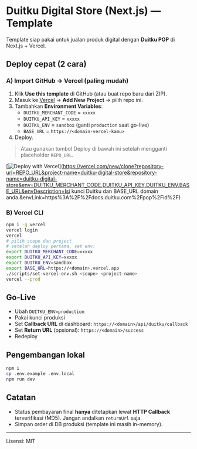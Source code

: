 # Duitku Digital Store (Next.js) — Template

Template siap pakai untuk jualan produk digital dengan **Duitku POP** di Next.js + Vercel.

## Deploy cepat (2 cara)

### A) Import GitHub → Vercel (paling mudah)
1. Klik **Use this template** di GitHub (atau buat repo baru dari ZIP).
2. Masuk ke [Vercel](https://vercel.com/new) → **Add New Project** → pilih repo ini.
3. Tambahkan **Environment Variables**:
   - `DUITKU_MERCHANT_CODE` = `xxxxx`
   - `DUITKU_API_KEY` = `xxxxx`
   - `DUITKU_ENV` = `sandbox` (ganti `production` saat go-live)
   - `BASE_URL` = `https://<domain-vercel-kamu>`
4. Deploy.

> Atau gunakan tombol Deploy di bawah ini setelah mengganti placeholder `REPO_URL`.

[![Deploy with Vercel](https://vercel.com/button)](https://vercel.com/new/clone?repository-url=REPO_URL&project-name=duitku-digital-store&repository-name=duitku-digital-store&env=DUITKU_MERCHANT_CODE,DUITKU_API_KEY,DUITKU_ENV,BASE_URL&envDescription=Isi kunci Duitku dan BASE_URL domain anda.&envLink=https%3A%2F%2Fdocs.duitku.com%2Fpop%2Fid%2F)

### B) Vercel CLI
```bash
npm i -g vercel
vercel login
vercel
# pilih scope dan project
# setelah deploy pertama, set env:
export DUITKU_MERCHANT_CODE=xxxxx
export DUITKU_API_KEY=xxxxx
export DUITKU_ENV=sandbox
export BASE_URL=https://<domain>.vercel.app
./scripts/set-vercel-env.sh <scope> <project-name>
vercel --prod
```

## Go-Live
- Ubah `DUITKU_ENV=production`
- Pakai kunci produksi
- Set **Callback URL** di dashboard: `https://<domain>/api/duitku/callback`
- Set **Return URL** (opsional): `https://<domain>/success`
- Redeploy

## Pengembangan lokal
```bash
npm i
cp .env.example .env.local
npm run dev
```

## Catatan
- Status pembayaran final **hanya** ditetapkan lewat **HTTP Callback** terverifikasi (MD5). Jangan andalkan `returnUrl` saja.
- Simpan order di DB produksi (template ini masih in-memory).

---

Lisensi: MIT
